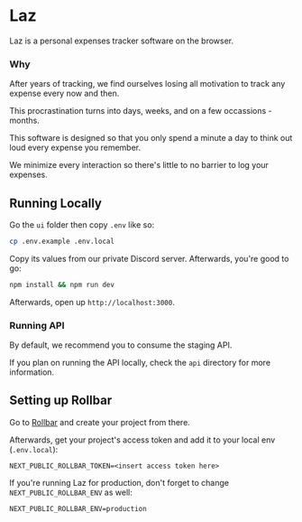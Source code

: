 # Laz

Laz is a personal expenses tracker software on the browser.

### Why

After years of tracking, we find ourselves losing all motivation to track any expense every now and then.

This procrastination turns into days, weeks, and on a few occassions - months.

This software is designed so that you only spend a minute a day to think out loud every expense you remember.

We minimize every interaction so there's little to no barrier to log your expenses.

## Running Locally

Go the `ui` folder then copy `.env` like so:

```bash
cp .env.example .env.local
```

Copy its values from our private Discord server. Afterwards, you're good to go:

```bash
npm install && npm run dev
```

Afterwards, open up `http://localhost:3000`.

### Running API

By default, we recommend you to consume the staging API.

If you plan on running the API locally, check the `api` directory for more information.

## Setting up Rollbar

Go to [Rollbar](https://rollbar.com/) and create your project from there.

Afterwards, get your project's access token and add it to your local env (`.env.local`):

```
NEXT_PUBLIC_ROLLBAR_TOKEN=<insert access token here>
```

If you're running Laz for production, don't forget to change `NEXT_PUBLIC_ROLLBAR_ENV` as well:

```
NEXT_PUBLIC_ROLLBAR_ENV=production
```
